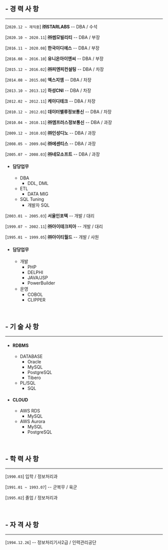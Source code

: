 ## - 경 력 사 항
- - -

[`2020.12 ~ 재직중`]        **㈜STARLABS**              -- DBA / 수석

[`2020.10 ~ 2020.11`]       **㈜썸모빌리티**            -- DBA / 부장

[`2016.11 ~ 2020.08`]       **한국이디에스**            -- DBA / 부장

[`2016.08 ~ 2016.10`]       **유니온아이엔씨**          -- DBA / 부장

[`2015.12 ~ 2016.02`]       **㈜피엔피컨설팅**          -- DBA / 차장

[`2014.08 ~ 2015.08`]       **엑스지엠**                -- DBA / 차장

[`2013.10 ~ 2013.12`]       **하성CNI**                 -- DBA / 차장

[`2012.02 ~ 2012.11`]       **케이디테크**              -- DBA / 차장

[`2010.12 ~ 2012.01`]       **데이터밸류정보통신**      -- DBA / 차장

[`2010.04 ~ 2010.11`]       **㈜엠프러스정보통신**      -- DBA / 과장

[`2009.12 ~ 2010.03`]       **㈜인성디노**              -- DBA / 과장

[`2008.05 ~ 2009.04`]       **㈜에센티스**              -- DBA / 과장

[`2005.07 ~ 2008.03`]       **㈜네모소프트**            -- DBA / 과장

* #### 담당업무
  - DBA
    + DDL, DML
  - ETL
    + DATA MIG
  - SQL Tuning
    + 개발자 SQL

[`2003.01 ~ 2005.03`]       **서울인포텍**              -- 개발 / 대리

[`1999.07 ~ 2002.11`]       **㈜아이테크피아**          -- 개발 / 대리

[`1995.01 ~ 1999.05`]       **㈜아이티월드**            -- 개발 / 사원

* #### 담당업무
  - 개발
    + PHP
    + DELPHI
    + JAVA/JSP
    + PowerBuilder
  - 운영
    + COBOL
    + CLIPPER

<br>

## - 기 술 사 항
- - -

* #### RDBMS
  - DATABASE
    + Oracle
    + MySQL
    + PostgreSQL
    + Tibero
  - PL/SQL
    + SQL

* #### CLOUD
  - AWS RDS
    + MySQL
  - AWS Aurora
    + MySQL
    + PostgreSQL

<br>

## - 학 력 사 항
- - -

[`1990.03`]                 <!-- 한미전산원 -->입학 / 정보처리과

[`1991.01 ~ 1993.07`]       -- 군복무 / 육군

[`1995.02`]                 <!-- 한미전산원 -->졸업 / 정보처리과

<br>

## - 자 격 사 항
- - -

[`1994.12.26`]              -- 정보처리기사2급 / 인력관리공단

<!--{: style="text-align: center;"}-->
